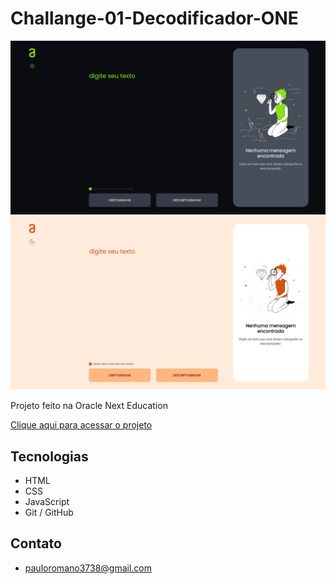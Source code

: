 # Challange-01-Decodificador-ONE

![preview](./.github/preview1.png)
![preview](./.github/preview2.png)

Projeto feito na Oracle Next Education

[Clique aqui para acessar o projeto](https://pauloromano3738.github.io/Challange-01-Decodificador-ONE/)

## Tecnologias

- HTML
- CSS
- JavaScript
- Git / GitHub

## Contato

- pauloromano3738@gmail.com
